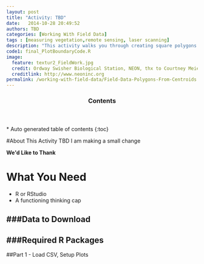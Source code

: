 ```yaml
---
layout: post
title: "Activity: TBD"
date:   2014-10-28 20:49:52
authors: TBD
categories: [Working With Field Data]
tags : [measuring vegetation,remote sensing, laser scanning]
description: "This activity walks you through creating square polygons from a plot centroid (x,y format) in R."
code1: final_PlotBoundaryCode.R
image:
  feature: textur2_FieldWork.jpg
  credit: Ordway Swisher Biological Station, NEON, thx to Courtney Meier
  creditlink: http://www.neoninc.org
permalink: /working-with-field-data/Field-Data-Polygons-From-Centroids
---
```

<section id="table-of-contents" class="toc">
  <header>
    <h3 >Contents</h3>
  </header>
<div id="drawer" markdown="1">
*  Auto generated table of contents
{:toc}
</div>
</section><!-- /#table-of-contents -->

#About This Activity
TBD
I am making a small change

**We'd Like to Thank**


# What You Need
- R or RStudio
- A functioning thinking cap

###Data to Download
- 

###Required R Packages
- 

##Part 1 - Load CSV, Setup Plots 

